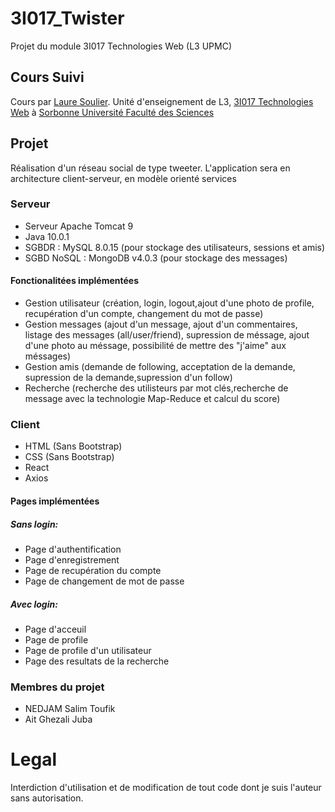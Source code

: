 # 3I017_Twister
Projet du module 3I017 Technologies Web (L3 UPMC)

## Cours Suivi
Cours par [Laure Soulier](http://www-connex.lip6.fr/~soulier/content/about.html).
Unité d'enseignement de L3, [3I017 Technologies Web](http://www-connex.lip6.fr/~soulier/content/TechnoWeb/TechnoWeb.html) à [Sorbonne Université Faculté des Sciences](https://www.sorbonne-universite.fr/) 

## Projet
Réalisation d'un réseau social de type tweeter.
L'application sera en architecture client-serveur, en modèle orienté services


### Serveur
* Serveur Apache Tomcat 9
* Java 10.0.1
* SGBDR : MySQL 8.0.15 (pour stockage des utilisateurs, sessions et amis)
* SGBD NoSQL : MongoDB v4.0.3 (pour stockage des messages)

#### Fonctionalitées implémentées
* Gestion utilisateur (création, login, logout,ajout d'une photo de profile, recupération d'un compte, changement du mot de passe)
* Gestion messages (ajout d'un message, ajout d'un commentaires, listage des messages (all/user/friend), supression de méssage, ajout d'une photo au méssage, possibilité de mettre des "j'aime" aux méssages)
* Gestion amis (demande de following, acceptation de la demande, supression de la demande,supression d'un follow)
* Recherche (recherche des utilisteurs par mot clés,recherche de message avec la technologie Map-Reduce et calcul du score)

### Client
* HTML (Sans Bootstrap)
* CSS (Sans Bootstrap)
* React
* Axios

#### Pages implémentées
##### Sans login:  
* Page d'authentification
* Page d'enregistrement
* Page de recupération du compte
* Page de changement de mot de passe

##### Avec login:
* Page d'acceuil
* Page de profile
* Page de profile d'un utilisateur
* Page des resultats de la recherche




### Membres du projet
* NEDJAM Salim Toufik
* Ait Ghezali Juba


# Legal
Interdiction d'utilisation et de modification de tout code dont je suis l'auteur sans autorisation.
